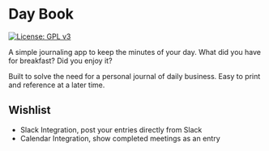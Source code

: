 # Day Book
[![License: GPL v3](https://img.shields.io/badge/License-GPL%20v3-blue.svg)](http://www.gnu.org/licenses/gpl-3.0)

A simple journaling app to keep the minutes of your day. What did you have for breakfast? Did you enjoy it?

Built to solve the need for a personal journal of daily business. Easy to print and reference at a later time.

## Wishlist

- Slack Integration, post your entries directly from Slack
- Calendar Integration, show completed meetings as an entry
